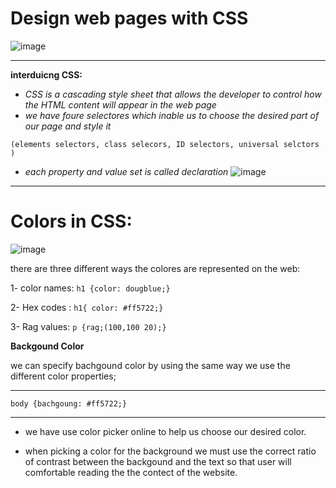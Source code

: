 # **Design web pages with CSS**
![image](https://i.ytimg.com/vi/-2LtZRi6Q0s/maxresdefault.jpg)

* **
**interduicng CSS:**

* *CSS is a cascading style sheet that allows the developer to control how the HTML content will appear in the web page*
* *we have foure selectores which inable us to choose the desired part of our page and style it*

```(elements selectors, class selecors, ID selectors, universal selctors )```

* *each property and value set is called declaration*
![image](https://developer.mozilla.org/en-US/docs/Web/CSS/Syntax/css_syntax_-_declaration.png)

* **




# **Colors in CSS:**
![image](https://colorhunt.co/img/color-hunt-palettes-og.png)

there are three different ways the colores are represented on the web:

1- color names: ```h1 {color: dougblue;}```

2- Hex codes : ```h1{ color: #ff5722;}```

3- Rag values: ```p {rag;(100,100 20);}```

**Backgound Color**

we can specify bachgound color by using the same way we use the different color properties;
* **
```body {bachgoung: #ff5722;}```
* ** 

* we have use color picker online to help us choose our desired color. 

* when picking a color for the background we must use the correct ratio of contrast between the backgound and the text so that user will comfortable reading the the contect of the website. 